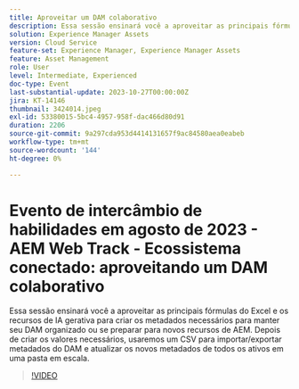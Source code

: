 ```yaml
---
title: Aproveitar um DAM colaborativo
description: Essa sessão ensinará você a aproveitar as principais fórmulas do Excel e os recursos de IA gerativa para criar os metadados necessários para manter seu DAM organizado ou se preparar para novos recursos de AEM. Depois de criar os valores necessários, usaremos um CSV para importar/exportar metadados do DAM e atualizar os novos metadados de todos os ativos em uma pasta em escala.
solution: Experience Manager Assets
version: Cloud Service
feature-set: Experience Manager, Experience Manager Assets
feature: Asset Management
role: User
level: Intermediate, Experienced
doc-type: Event
last-substantial-update: 2023-10-27T00:00:00Z
jira: KT-14146
thumbnail: 3424014.jpeg
exl-id: 53380015-5bc4-4957-958f-dac466d80d91
duration: 2206
source-git-commit: 9a297cda953d4414131657f9ac84580aea0eabeb
workflow-type: tm+mt
source-wordcount: '144'
ht-degree: 0%

---
```


# Evento de intercâmbio de habilidades em agosto de 2023 - AEM Web Track - Ecossistema conectado: aproveitando um DAM colaborativo

Essa sessão ensinará você a aproveitar as principais fórmulas do Excel e os recursos de IA gerativa para criar os metadados necessários para manter seu DAM organizado ou se preparar para novos recursos de AEM. Depois de criar os valores necessários, usaremos um CSV para importar/exportar metadados do DAM e atualizar os novos metadados de todos os ativos em uma pasta em escala.

>[!VIDEO](https://video.tv.adobe.com/v/3424014/?learn=on)
